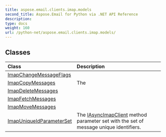 ```yaml
---
title: aspose.email.clients.imap.models
second_title: Aspose.Email for Python via .NET API Reference
description: 
type: docs
weight: 160
url: /python-net/aspose.email.clients.imap.models/
---
```





## Classes
| Class | Description |
| :- | :- |
|[ImapChangeMessageFlags](/email/python-net/aspose.email.clients.imap.models/imapchangemessageflags/)||
|[ImapCopyMessages](/email/python-net/aspose.email.clients.imap.models/imapcopymessages/)|The|
|[ImapDeleteMessages](/email/python-net/aspose.email.clients.imap.models/imapdeletemessages/)||
|[ImapFetchMessages](/email/python-net/aspose.email.clients.imap.models/imapfetchmessages/)||
|[ImapMoveMessages](/email/python-net/aspose.email.clients.imap.models/imapmovemessages/)||
|[ImapUniqueIdParameterSet](/email/python-net/aspose.email.clients.imap.models/imapuniqueidparameterset/)|The [IAsyncImapClient](/email/python-net/aspose.email.clients.imap/iasyncimapclient/) method parameter set with the set of message unique identifiers.|
